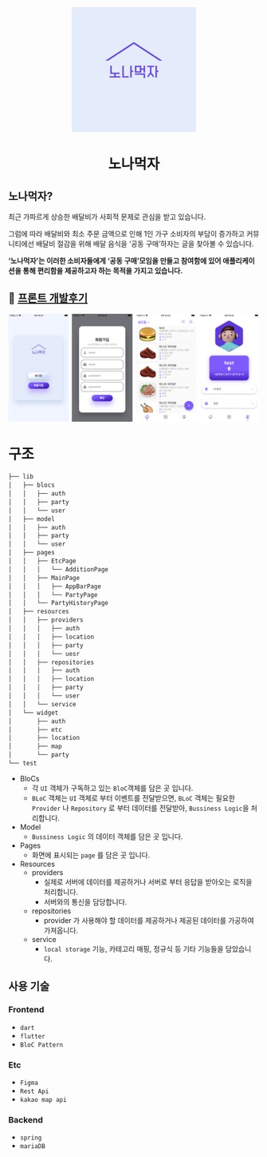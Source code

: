 
<p align="middle">
<img src="./assets/images/logo.png" width="250px" height="250px"/>
</p>

<h1 align="middle"> 노나먹자 </h1>


## 노나먹자?

최근 가파르게 상승한 배달비가 사회적 문제로 관심을 받고 있습니다.

그럼에 따라 배달비와 최소 주문 금액으로 인해 1인 가구 소비자의 부담이 증가하고 커뮤니티에선 배달비 절감을 위해 배달 음식을 ‘공동 구매’하자는 글을 찾아볼 수 있습니다.

**‘노나먹자’는 이러한 소비자들에게 ‘공동 구매’모임을 만들고 참여함에 있어 애플리케이션을 통해 편리함을 제공하고자 하는 목적을 가지고 있습니다.**

## :blue_book: [프론트 개발후기](https://noisy-sulfur-8e8.notion.site/508dfc8f46a4462cb2c86afec797d4c5)

<center>

![](./assets/images/Simulator%20Screen%20Shot%20-%20iPhone%20SE%20(3rd%20generation)%20-%202022-06-23%20at%2010.41.13-side.png)

</center>

# 구조

```markdown
├── lib
│   ├── blocs
│   │   ├── auth
│   │   ├── party
│   │   └── user
│   ├── model
│   │   ├── auth
│   │   ├── party
│   │   └── user
│   ├── pages
│   │   ├── EtcPage
│   │   │   └── AdditionPage
│   │   ├── MainPage
│   │   │   ├── AppBarPage
│   │   │   └── PartyPage
│   │   └── PartyHistoryPage
│   ├── resources
│   │   ├── providers
│   │   │   ├── auth
│   │   │   ├── location
│   │   │   ├── party
│   │   │   └── uesr
│   │   ├── repositories
│   │   │   ├── auth
│   │   │   ├── location
│   │   │   ├── party
│   │   │   └── user
│   │   └── service
│   └── widget
│       ├── auth
│       ├── etc
│       ├── location
│       ├── map
│       └── party
└── test
```
- BloCs
    - 각 `UI` 객체가 구독하고 있는 `BloC`객체를 담은 곳 입니다.
    - `BLoC` 객체는 `UI` 객체로 부터 이벤트를 전달받으면, `BLoC` 객체는 필요한 `Provider` 나 `Repository` 로 부터 데이터를 전달받아, `Bussiness Logic`을 처리합니다.
- Model
    - `Bussiness Logic` 의 데이터 객체를 담은 곳 입니다.
- Pages
    - 화면에 표시되는 `page` 를 담은 곳 입니다.
- Resources
    - providers
        - 실제로 서버에 데이터를 제공하거나 서버로 부터 응답을 받아오는 로직을 처리합니다.
        - 서버와의 통신을 담당합니다.
    - repositories
        - provider 가 사용해야 할 데이터를 제공하거나 제공된 데이터를 가공하여 가져옵니다.
    - service
        - `local storage` 기능, 카테고리 매핑, 정규식 등 기타 기능들을 담았습니다.
## 사용 기술
### Frontend
- `dart`
- `flutter`
- `BloC Pattern`
### Etc
- `Figma`
- `Rest Api`
- `kakao map api`
### Backend
- `spring`
- `mariaDB`
